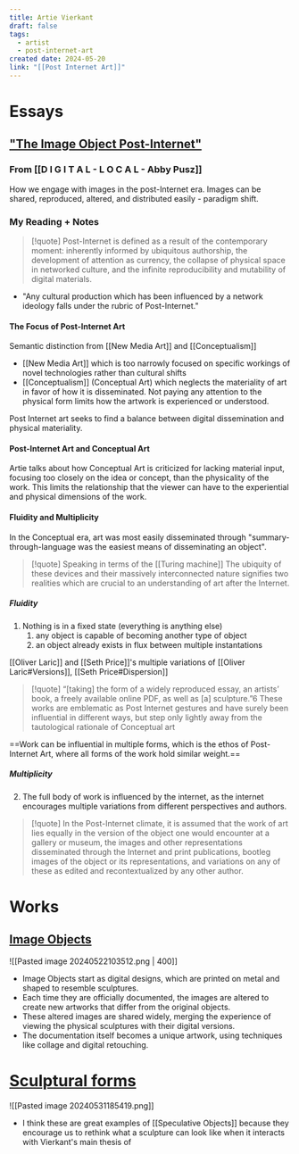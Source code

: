 ```yaml
---
title: Artie Vierkant
draft: false
tags:
  - artist
  - post-internet-art
created date: 2024-05-20
link: "[[Post Internet Art]]"
---
```

# Essays
## ["The Image Object Post-Internet"](https://jstchillin.org/artie/vierkant.html)
### From [[D I G I T A L - L O C A L  - Abby Pusz]]
How we engage with images in the post-Internet era. 
Images can be shared, reproduced, altered, and distributed easily - paradigm shift. 
### My Reading + Notes

> [!quote]
> Post-Internet is defined as a result of the contemporary moment: inherently informed by ubiquitous authorship, the development of attention as currency, the collapse of physical space in networked culture, and the infinite reproducibility and mutability of digital materials.
> 

- "Any cultural production which has been influenced by a network ideology falls under the rubric of Post-Internet."
#### The Focus of Post-Internet Art 
Semantic distinction from [[New Media Art]] and [[Conceptualism]]
- [[New Media Art]] which is too narrowly focused on specific workings of novel technologies rather than cultural shifts
- [[Conceptualism]] (Conceptual Art) which neglects the materiality of art in favor of how it is disseminated. Not paying any attention to the physical form limits how the artwork is experienced or understood.

Post Internet art seeks to find a balance between digital dissemination and physical materiality.
#### Post-Internet Art and Conceptual Art
Artie talks about how Conceptual Art is criticized for lacking material input, focusing too closely on the idea or concept, than the physicality of the work. This limits the relationship that the viewer can have to the experiential and physical dimensions of the work.
#### Fluidity and Multiplicity
In the Conceptual era, art was most easily disseminated through "summary-through-language was the easiest means of disseminating an object". 

> [!quote] Speaking in terms of the [[Turing machine]]
> The ubiquity of these devices and their massively interconnected nature signifies two realities which are crucial to an understanding of art after the Internet.

##### Fluidity
1. Nothing is in a fixed state (everything is anything else)
	1. any object is capable of becoming another type of object
	2. an object already exists in flux between multiple instantations

[[Oliver Laric]] and [[Seth Price]]'s multiple variations of [[Oliver Laric#Versions]], [[Seth Price#Dispersion]]
> [!quote]
> “[taking] the form of a widely reproduced essay, an artists’ book, a freely available online PDF, as well as [a] sculpture.”6 These works are emblematic as Post Internet gestures and have surely been influential in different ways, but step only lightly away from the tautological rationale of Conceptual art

==Work can be influential in multiple forms, which is the ethos of Post-Internet Art, where all forms of the work hold similar weight.== 
##### Multiplicity
2. The full body of work is influenced by the internet, as the internet encourages multiple variations from different perspectives and authors.
> [!quote]
> In the Post-Internet climate, it is assumed that the work of art lies equally in the version of the object one would encounter at a gallery or museum, the images and other representations disseminated through the Internet and print publications, bootleg images of the object or its representations, and variations on any of these as edited and recontextualized by any other author.


# Works
## [Image Objects](http://artievierkant.com/imageobjects.php)
![[Pasted image 20240522103512.png | 400]]
- Image Objects start as digital designs, which are printed on metal and shaped to resemble sculptures.
- Each time they are officially documented, the images are altered to create new artworks that differ from the original objects.
- These altered images are shared widely, merging the experience of viewing the physical sculptures with their digital versions.
- The documentation itself becomes a unique artwork, using techniques like collage and digital retouching.
# [Sculptural forms](http://artievierkant.com/imageobjectsculptures.php)
![[Pasted image 20240531185419.png]]
- I think these are great examples of [[Speculative Objects]] because they encourage us to rethink what a sculpture can look like when it interacts with Vierkant's main thesis of 